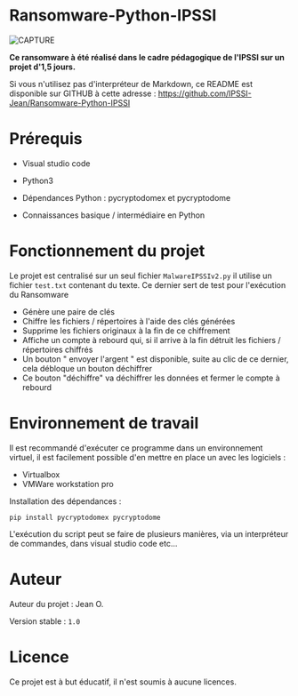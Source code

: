 # Ransomware-Python-IPSSI

![CAPTURE](https://zupimages.net/up/22/48/2p89.png)

**Ce ransomware à été réalisé dans le cadre pédagogique de l'IPSSI sur un projet d'1,5 jours.**

Si vous n'utilisez pas d'interpréteur de Markdown, ce README est disponible sur GITHUB à cette adresse : https://github.com/IPSSI-Jean/Ransomware-Python-IPSSI


# Prérequis
- Visual studio code

- Python3

- Dépendances Python : pycryptodomex et pycryptodome

- Connaissances basique / intermédiaire en Python

# Fonctionnement du projet

Le projet est centralisé sur un seul fichier ```MalwareIPSSIv2.py``` il utilise un fichier ```test.txt``` contenant du texte. Ce dernier sert de test pour l'exécution du Ransomware
  
- Génère une paire de clés
- Chiffre les fichiers / répertoires à l'aide des clés générées
- Supprime les fichiers originaux à la fin de ce chiffrement
- Affiche un compte à rebourd qui, si il arrive à la fin détruit les fichiers / répertoires chiffrés
- Un bouton " envoyer l'argent " est disponible, suite au clic de ce dernier, cela débloque un bouton déchiffrer
- Ce bouton "déchiffre" va déchiffrer les données et fermer le compte à rebourd

# Environnement de travail

Il est recommandé d'exécuter ce programme dans un environnement virtuel, il est facilement possible d'en mettre en place un avec les logiciels : 
- Virtualbox
- VMWare workstation pro

Installation des dépendances :

```pip install pycryptodomex pycryptodome```

L'exécution du script peut se faire de plusieurs manières, via un interpréteur de commandes, dans visual studio code etc...

# Auteur

Auteur du projet : Jean O.

Version stable : ```1.0```

# Licence

Ce projet est à but éducatif, il n'est soumis à aucune licences.
